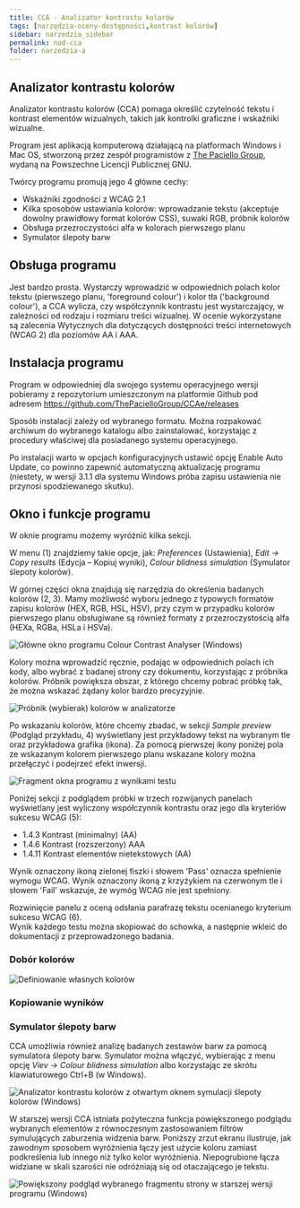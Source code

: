 ```yaml
---
title: CCA - Analizator kontrastu kolorów 
tags: [narzędzia-oceny-dostępności,kontrast kolorów]
sidebar: narzedzia_sidebar
permalink: nod-cca
folder: narzedzia-a
---
```


## Analizator kontrastu kolorów
Analizator kontrastu kolorów (CCA) pomaga określić czytelność tekstu i kontrast elementów wizualnych, takich jak kontrolki graficzne i wskaźniki wizualne.

Program jest aplikacją komputerową działającą na platformach Windows i Mac OS, stworzoną przez zespół programistów z [The Paciello Group](https://developer.paciellogroup.com/resources/contrastanalyser/), wydaną na Powszechne Licencji Publicznej GNU.

Twórcy programu promują jego 4 główne cechy:

- Wskaźniki zgodności z WCAG 2.1
- Kilka sposobów ustawiania kolorów: wprowadzanie tekstu (akceptuje dowolny prawidłowy format kolorów CSS), suwaki RGB, próbnik kolorów 
- Obsługa przezroczystości alfa w kolorach pierwszego planu
- Symulator ślepoty barw

## Obsługa programu
Jest bardzo prosta. Wystarczy wprowadzić w odpowiednich polach kolor tekstu (pierwszego planu, 'foreground colour') i kolor tła ('background colour'), a CCA wylicza, czy współczynnik kontrastu jest wystarczający, w zależności od rodzaju i rozmiaru treści wizualnej. W ocenie wykorzystane są zalecenia Wytycznych dla dotyczących dostępności treści internetowych (WCAG 2) dla poziomów AA i AAA.

## Instalacja programu
Program w odpowiedniej dla swojego systemu operacyjnego wersji pobieramy z repozytorium umieszczonym na platformie Github pod adresem https://github.com/ThePacielloGroup/CCAe/releases

Sposób instalacji zależy od wybranego formatu. Można rozpakować  archiwum do wybranego katalogu albo zainstalować, korzystając z procedury właściwej dla posiadanego systemu operacyjnego. 

Po instalacji warto w opcjach konfiguracyjnych ustawić opcję Enable Auto Update, co powinno zapewnić automatyczną aktualizację programu (niestety, w wersji 3.1.1 dla systemu Windows próba zapisu ustawienia nie przynosi spodziewanego skutku).

## Okno i funkcje programu
 
W oknie programu możemy wyróżnić kilka sekcji.

W menu (1) znajdziemy takie opcje, jak: *Preferences* (Ustawienia), *Edit -> Copy results* (Edycja – Kopiuj wyniki), *Colour blidness simulation*  (Symulator ślepoty kolorów).

W górnej części okna znajdują się narzędzia do określenia badanych kolorów (2, 3).  Mamy możliwość wyboru jednego z typowych formatów zapisu kolorów (HEX, RGB, HSL, HSV), przy czym w&nbsp;przypadku kolorów pierwszego planu obsługiwane są również formaty z przezroczystością alfa (HEXa, RGBa, HSLa i HSVa). 

![Główne okno programu Colour Contrast Analyser (Windows)](/images/cca/cca-glowny.png)


Kolory można wprowadzić ręcznie, podając w odpowiednich polach ich kody, albo wybrać z&nbsp;badanej strony czy dokumentu, korzystając z&nbsp;próbnika kolorów. Próbnik powiększa obszar, z którego chcemy pobrać próbkę tak, że można wskazać żądany kolor bardzo precyzyjnie. 

![Próbnik (wybierak) kolorów w analizatorze](/images/cca/cca-wybor-koloru.png)

Po wskazaniu kolorów, które chcemy zbadać, w sekcji *Sample preview* (Podgląd przykładu, 4) wyświetlany jest przykładowy tekst na wybranym tle oraz przykładowa grafika (ikona). Za pomocą pierwszej ikony poniżej pola ze wskazanym kolorem pierwszego planu wskazane kolory można przełączyć i podejrzeć efekt inwersji.

![Fragment okna programu z wynikami testu](/images/cca/cca-wynik.png)

Poniżej sekcji z podglądem próbki w trzech rozwijanych panelach wyświetlany jest wyliczony współczynnik kontrastu oraz jego dla kryteriów sukcesu WCAG (5):

- 1.4.3 Kontrast (minimalny) (AA)
- 1.4.6 Kontrast (rozszerzony) AAA
- 1.4.11 Kontrast elementów nietekstowych (AA)

Wynik oznaczony ikoną zielonej fiszki i słowem 'Pass' oznacza spełnienie wymogu WCAG. Wynik oznaczony ikoną z krzyżykiem na czerwonym tle i słowem 'Fail' wskazuje, że wymóg WCAG nie jest spełniony.

Rozwinięcie panelu z oceną odsłania parafrazę tekstu ocenianego kryterium sukcesu WCAG (6).  
Wynik każdego testu można skopiować do schowka, a następnie wkleić do dokumentacji z przeprowadzonego badania.

### Dobór kolorów

![Definiowanie własnych kolorów](/images/cca/cca-dobor-kolorow.png)


### Kopiowanie wyników



### Symulator ślepoty barw
CCA umożliwia również analizę badanych zestawów barw za pomocą symulatora ślepoty barw. Symulator można włączyć, wybierając z menu opcję *Viev -> Colour blidness simulation* albo korzystając ze skrótu klawiaturowego Ctrl+B (w Windows).
 

![Analizator kontrastu kolorów z otwartym oknem symulacji ślepoty kolorów (Windows)](/images/cca/cca-symulacja-slepoty-barw.png)


W starszej wersji CCA istniała pożyteczna funkcja powiększonego podglądu wybranych elementów z równoczesnym zastosowaniem filtrów symulujących zaburzenia widzenia barw. Poniższy zrzut ekranu ilustruje, jak zawodnym sposobem wyróżnienia łączy jest użycie koloru zamiast podkreślenia lub innego niż tylko kolor wyróżnienia. Niepogrubione łącza widziane w skali szarości nie odróżniają się od otaczającego je tekstu.  

![Powiększony podgląd  wybranego fragmentu strony w starszej wersji programu (Windows)](/images/cca/ccs-symulator-zdjecie.png)




